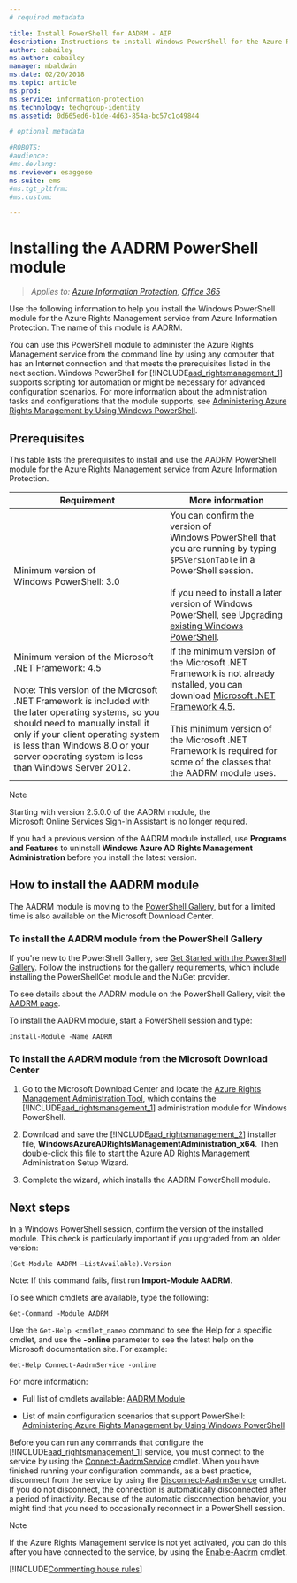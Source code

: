 ```yaml
---
# required metadata

title: Install PowerShell for AADRM - AIP
description: Instructions to install Windows PowerShell for the Azure Rights Management service from Azure Information Protection. The name of this module is AADRM.
author: cabailey
ms.author: cabailey
manager: mbaldwin
ms.date: 02/20/2018
ms.topic: article
ms.prod:
ms.service: information-protection
ms.technology: techgroup-identity
ms.assetid: 0d665ed6-b1de-4d63-854a-bc57c1c49844

# optional metadata

#ROBOTS:
#audience:
#ms.devlang:
ms.reviewer: esaggese
ms.suite: ems
#ms.tgt_pltfrm:
#ms.custom:

---
```


# Installing the AADRM PowerShell module

>*Applies to: [Azure Information Protection](https://azure.microsoft.com/pricing/details/information-protection), [Office 365](http://download.microsoft.com/download/E/C/F/ECF42E71-4EC0-48FF-AA00-577AC14D5B5C/Azure_Information_Protection_licensing_datasheet_EN-US.pdf)*

Use the following information to help you install the Windows PowerShell module for the Azure Rights Management service from Azure Information Protection. The name of this module is AADRM.

You can use this PowerShell module to administer the Azure Rights Management service from the command line by using any computer that has an Internet connection and that meets the prerequisites listed in the next section. Windows PowerShell for [!INCLUDE[aad_rightsmanagement_1](../includes/aad_rightsmanagement_1_md.md)] supports scripting for automation or might be necessary for advanced configuration scenarios. For more information about the administration tasks and configurations that the module supports, see [Administering Azure Rights Management by Using Windows PowerShell](administer-powershell.md).

## Prerequisites
This table lists the prerequisites to install and use the AADRM PowerShell module for the Azure Rights Management service from Azure Information Protection.

|Requirement|More information|
|---------------|--------------------|
|Minimum version of Windows PowerShell: 3.0|You can confirm the version of Windows PowerShell that you are running by typing `$PSVersionTable` in a PowerShell session. <br /><br /> If you need to install a later version of Windows PowerShell, see [Upgrading existing Windows PowerShell](/powershell/scripting/setup/installing-windows-powershell#upgrading-existing-windows-powershell).|
|Minimum version of the Microsoft .NET Framework: 4.5<br /><br />Note: This version of the Microsoft .NET Framework is included with the later operating systems, so you should  need to manually install it only if your client operating system is less than Windows 8.0 or your server operating system is less than Windows Server 2012.|If the minimum version of the  Microsoft .NET Framework is not already installed, you can download [Microsoft .NET Framework 4.5](http://www.microsoft.com/download/details.aspx?id=30653).<br /><br />This minimum version of the Microsoft .NET Framework is required for some of the classes that the AADRM module uses.|

> [!NOTE]
> Starting with version 2.5.0.0 of the AADRM module, the Microsoft Online Services Sign-In Assistant is no longer required.
> 
> If you had a previous version of the AADRM module installed, use **Programs and Features** to uninstall **Windows Azure AD Rights Management Administration** before you install the latest version.


## How to install the AADRM module

The AADRM module is moving to the [PowerShell Gallery](/powershell/gallery/readme), but for a limited time is also available on the Microsoft Download Center. 

### To install the AADRM module from the PowerShell Gallery

If you're new to the PowerShell Gallery, see [Get Started with the PowerShell Gallery](/powershell/gallery/psgallery/psgallery_gettingstarted). Follow the instructions for the gallery requirements, which include installing the PowerShellGet module and the NuGet provider.

To see details about the AADRM module on the PowerShell Gallery, visit the [AADRM page](https://www.powershellgallery.com/packages/AADRM).

To install the AADRM module, start a PowerShell session and type:

	Install-Module -Name AADRM


### To install the AADRM module from the Microsoft Download Center

1. Go to the Microsoft Download Center and locate the [Azure Rights Management Administration Tool](https://go.microsoft.com/fwlink/?LinkId=257721), which contains the [!INCLUDE[aad_rightsmanagement_1](../includes/aad_rightsmanagement_1_md.md)] administration module for Windows PowerShell.

2. Download and save the [!INCLUDE[aad_rightsmanagement_2](../includes/aad_rightsmanagement_2_md.md)] installer file, **WindowsAzureADRightsManagementAdministration_x64**. Then double-click this file to start the Azure AD Rights Management Administration Setup Wizard.

3.  Complete the wizard, which installs the AADRM PowerShell module.

## Next steps
In a Windows PowerShell session, confirm the version of the installed module. This check is particularly important if you upgraded from an older version:

```
(Get-Module AADRM –ListAvailable).Version
```

Note: If this command fails, first run **Import-Module AADRM**.

To see which cmdlets are available, type the following:

```
Get-Command -Module AADRM
```

Use the `Get-Help <cmdlet_name>` command to see the Help for a specific cmdlet, and use the **-online** parameter to see the latest help on the Microsoft documentation site. For example:

```
Get-Help Connect-AadrmService -online
```

For more information:

-   Full list of cmdlets available: [AADRM Module](/powershell/aadrm/vlatest/rightsmanagement)

-   List of main configuration scenarios that support  PowerShell: [Administering Azure Rights Management by Using Windows PowerShell](administer-powershell.md)

Before you can run any commands that configure the [!INCLUDE[aad_rightsmanagement_1](../includes/aad_rightsmanagement_1_md.md)] service, you must connect to the service by using the [Connect-AadrmService](/powershell/aadrm/vlatest/connect-aadrmservice) cmdlet. 
When you have finished running your configuration commands, as a best practice, disconnect from the service by using the [Disconnect-AadrmService](/powershell/aadrm/vlatest/disconnect-aadrmservice) cmdlet. If you do not disconnect, the connection is automatically disconnected after a period of inactivity. Because of the automatic disconnection behavior, you might find that you need to occasionally reconnect in a PowerShell session. 

> [!NOTE]
> If the Azure Rights Management service is not yet activated, you can do this after you have connected to the service, by using the [Enable-Aadrm](/powershell/aadrm/vlatest/enable-aadrm) cmdlet.


[!INCLUDE[Commenting house rules](../includes/houserules.md)]